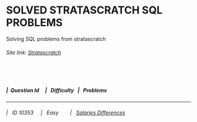 # SOLVED STRATASCRATCH SQL PROBLEMS

Solving SQL problems from stratascratch 

###### Site link: [Stratascratch](https://platform.stratascratch.com/coding?code_type=1)

<br>
<br>

##### |&nbsp; Question Id   &nbsp; &nbsp; | &nbsp; Difficulty  &nbsp; | &nbsp; Problems
-------------------------------------------------------------------------------------------------------
###### |&nbsp;&nbsp; ID 10353 &nbsp; &nbsp; | &nbsp; Easy     &nbsp; &nbsp; &nbsp; &nbsp;| &nbsp;  [Salaries Differences](https://github.com/x59215/Stratascratch_SQL_Solutions/blob/6231ee7fc7afd4f3481d4d23e1800d9a1cf67573/Easy/Salaries%20Differences.sql) <br>
